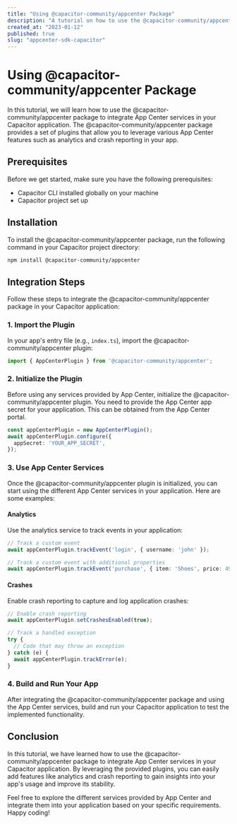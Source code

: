 ```yaml
---
title: "Using @capacitor-community/appcenter Package"
description: "A tutorial on how to use the @capacitor-community/appcenter package for integrating App Center services in your Capacitor application."
created_at: "2023-01-12"
published: true
slug: "appcenter-sdk-capacitor"
---
```


# Using @capacitor-community/appcenter Package

In this tutorial, we will learn how to use the @capacitor-community/appcenter package to integrate App Center services in your Capacitor application. The @capacitor-community/appcenter package provides a set of plugins that allow you to leverage various App Center features such as analytics and crash reporting in your app.

## Prerequisites

Before we get started, make sure you have the following prerequisites:

- Capacitor CLI installed globally on your machine
- Capacitor project set up

## Installation

To install the @capacitor-community/appcenter package, run the following command in your Capacitor project directory:

```bash
npm install @capacitor-community/appcenter
```

## Integration Steps

Follow these steps to integrate the @capacitor-community/appcenter package in your Capacitor application:

### 1. Import the Plugin

In your app's entry file (e.g., `index.ts`), import the @capacitor-community/appcenter plugin:

```typescript
import { AppCenterPlugin } from '@capacitor-community/appcenter';
```

### 2. Initialize the Plugin

Before using any services provided by App Center, initialize the @capacitor-community/appcenter plugin. You need to provide the App Center app secret for your application. This can be obtained from the App Center portal.

```typescript
const appCenterPlugin = new AppCenterPlugin();
await appCenterPlugin.configure({
  appSecret: 'YOUR_APP_SECRET',
});
```

### 3. Use App Center Services

Once the @capacitor-community/appcenter plugin is initialized, you can start using the different App Center services in your application. Here are some examples:

#### Analytics

Use the analytics service to track events in your application:

```typescript
// Track a custom event
await appCenterPlugin.trackEvent('login', { username: 'john' });

// Track a custom event with additional properties
await appCenterPlugin.trackEvent('purchase', { item: 'Shoes', price: 49.99 });
```

#### Crashes

Enable crash reporting to capture and log application crashes:

```typescript
// Enable crash reporting
await appCenterPlugin.setCrashesEnabled(true);

// Track a handled exception
try {
  // Code that may throw an exception
} catch (e) {
  await appCenterPlugin.trackError(e);
}
```

### 4. Build and Run Your App

After integrating the @capacitor-community/appcenter package and using the App Center services, build and run your Capacitor application to test the implemented functionality.

## Conclusion

In this tutorial, we have learned how to use the @capacitor-community/appcenter package to integrate App Center services in your Capacitor application. By leveraging the provided plugins, you can easily add features like analytics and crash reporting to gain insights into your app's usage and improve its stability.

Feel free to explore the different services provided by App Center and integrate them into your application based on your specific requirements. Happy coding!